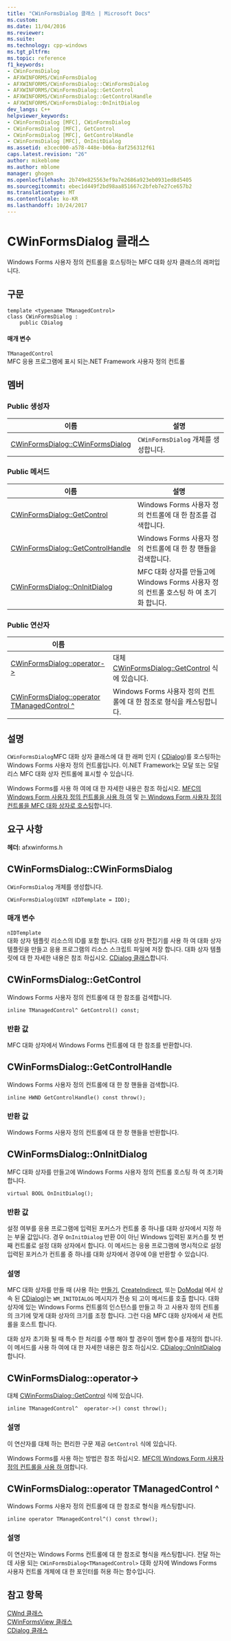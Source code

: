```yaml
---
title: "CWinFormsDialog 클래스 | Microsoft Docs"
ms.custom: 
ms.date: 11/04/2016
ms.reviewer: 
ms.suite: 
ms.technology: cpp-windows
ms.tgt_pltfrm: 
ms.topic: reference
f1_keywords:
- CWinFormsDialog
- AFXWINFORMS/CWinFormsDialog
- AFXWINFORMS/CWinFormsDialog::CWinFormsDialog
- AFXWINFORMS/CWinFormsDialog::GetControl
- AFXWINFORMS/CWinFormsDialog::GetControlHandle
- AFXWINFORMS/CWinFormsDialog::OnInitDialog
dev_langs: C++
helpviewer_keywords:
- CWinFormsDialog [MFC], CWinFormsDialog
- CWinFormsDialog [MFC], GetControl
- CWinFormsDialog [MFC], GetControlHandle
- CWinFormsDialog [MFC], OnInitDialog
ms.assetid: e3cec000-a578-448e-b06a-8af256312f61
caps.latest.revision: "26"
author: mikeblome
ms.author: mblome
manager: ghogen
ms.openlocfilehash: 2b749e825563ef9a7e2686a923eb0931ed8d5405
ms.sourcegitcommit: ebec1d449f2bd98aa851667c2bfeb7e27ce657b2
ms.translationtype: MT
ms.contentlocale: ko-KR
ms.lasthandoff: 10/24/2017
---
```

# <a name="cwinformsdialog-class"></a>CWinFormsDialog 클래스
Windows Forms 사용자 정의 컨트롤을 호스팅하는 MFC 대화 상자 클래스의 래퍼입니다.  
  
## <a name="syntax"></a>구문  
  
```  
template <typename TManagedControl>  
class CWinFormsDialog :   
    public CDialog  
```  
  
#### <a name="parameters"></a>매개 변수  
 `TManagedControl`  
 MFC 응용 프로그램에 표시 되는.NET Framework 사용자 정의 컨트롤  
  
## <a name="members"></a>멤버  
  
### <a name="public-constructors"></a>Public 생성자  
  
|이름|설명|  
|----------|-----------------|  
|[CWinFormsDialog::CWinFormsDialog](#cwinformsdialog)|`CWinFormsDialog` 개체를 생성합니다.|  
  
### <a name="public-methods"></a>Public 메서드  
  
|이름|설명|  
|----------|-----------------|  
|[CWinFormsDialog::GetControl](#getcontrol)|Windows Forms 사용자 정의 컨트롤에 대 한 참조를 검색합니다.|  
|[CWinFormsDialog::GetControlHandle](#getcontrolhandle)|Windows Forms 사용자 정의 컨트롤에 대 한 창 핸들을 검색합니다.|  
|[CWinFormsDialog::OnInitDialog](#oninitdialog)|MFC 대화 상자를 만들고에 Windows Forms 사용자 정의 컨트롤 호스팅 하 여 초기화 합니다.|  
  
### <a name="public-operators"></a>Public 연산자  
  
|이름||  
|----------|-|  
|[CWinFormsDialog::operator-&gt;](#operator_-_gt)|대체 [CWinFormsDialog::GetControl](#getcontrol) 식에 있습니다.|  
|[CWinFormsDialog::operator TManagedControl ^](#operator_tmanagedcontrol)|Windows Forms 사용자 정의 컨트롤에 대 한 참조로 형식을 캐스팅합니다.|  
  
## <a name="remarks"></a>설명  
 `CWinFormsDialog`MFC 대화 상자 클래스에 대 한 래퍼 인지 ( [CDialog](../../mfc/reference/cdialog-class.md))를 호스팅하는 Windows Forms 사용자 정의 컨트롤입니다. 이.NET Framework는 모달 또는 모덜리스 MFC 대화 상자 컨트롤에 표시할 수 있습니다.  
  
 Windows Forms를 사용 하 여에 대 한 자세한 내용은 참조 하십시오. [MFC의 Windows Form 사용자 정의 컨트롤을 사용 하 여](../../dotnet/using-a-windows-form-user-control-in-mfc.md) 및 [는 Windows Form 사용자 정의 컨트롤을 MFC 대화 상자로 호스팅](../../dotnet/hosting-a-windows-form-user-control-as-an-mfc-dialog-box.md)합니다.  
  
## <a name="requirements"></a>요구 사항  
 **헤더:** afxwinforms.h  
  
##  <a name="cwinformsdialog"></a>CWinFormsDialog::CWinFormsDialog  
 `CWinFormsDialog` 개체를 생성합니다.  
  
```  
CWinFormsDialog(UINT nIDTemplate = IDD);
```  
  
### <a name="parameters"></a>매개 변수  
 `nIDTemplate`  
 대화 상자 템플릿 리소스의 ID를 포함 합니다. 대화 상자 편집기를 사용 하 여 대화 상자 템플릿을 만들고 응용 프로그램의 리소스 스크립트 파일에 저장 합니다. 대화 상자 템플릿에 대 한 자세한 내용은 참조 하십시오. [CDialog 클래스](../../mfc/reference/cdialog-class.md)합니다.  
  
##  <a name="getcontrol"></a>CWinFormsDialog::GetControl  
 Windows Forms 사용자 정의 컨트롤에 대 한 참조를 검색합니다.  
  
```  
inline TManagedControl^ GetControl() const;  
```  
  
### <a name="return-value"></a>반환 값  
 MFC 대화 상자에서 Windows Forms 컨트롤에 대 한 참조를 반환합니다.  
  
##  <a name="getcontrolhandle"></a>CWinFormsDialog::GetControlHandle  
 Windows Forms 사용자 정의 컨트롤에 대 한 창 핸들을 검색합니다.  
  
```  
inline HWND GetControlHandle() const throw();
```  
  
### <a name="return-value"></a>반환 값  
 Windows Forms 사용자 정의 컨트롤에 대 한 창 핸들을 반환합니다.  
  
##  <a name="oninitdialog"></a>CWinFormsDialog::OnInitDialog  
 MFC 대화 상자를 만들고에 Windows Forms 사용자 정의 컨트롤 호스팅 하 여 초기화 합니다.  
  
```  
virtual BOOL OnInitDialog();
```  
  
### <a name="return-value"></a>반환 값  
 설정 여부를 응용 프로그램에 입력된 포커스가 컨트롤 중 하나를 대화 상자에서 지정 하는 부울 값입니다. 경우 `OnInitDialog` 반환 0이 아닌 Windows 입력된 포커스를 첫 번째 컨트롤로 설정 대화 상자에서 합니다. 이 메서드는 응용 프로그램에 명시적으로 설정 입력된 포커스가 컨트롤 중 하나를 대화 상자에서 경우에 0을 반환할 수 있습니다.  
  
### <a name="remarks"></a>설명  
 MFC 대화 상자를 만들 때 (사용 하는 [만들기](../../mfc/reference/cdialog-class.md#create), [CreateIndirect](../../mfc/reference/cdialog-class.md#createindirect), 또는 [DoModal](../../mfc/reference/cdialog-class.md#domodal) 에서 상속 된 [CDialog](../../mfc/reference/cdialog-class.md))는 `WM_INITDIALOG` 메시지가 전송 되 고이 메서드를 호출 합니다. 대화 상자에 있는 Windows Forms 컨트롤의 인스턴스를 만들고 하 고 사용자 정의 컨트롤의 크기에 맞게 대화 상자의 크기를 조정 합니다. 그런 다음 MFC 대화 상자에서 새 컨트롤을 호스트 합니다.  
  
 대화 상자 초기화 될 때 특수 한 처리를 수행 해야 할 경우이 멤버 함수를 재정의 합니다. 이 메서드를 사용 하 여에 대 한 자세한 내용은 참조 하십시오. [CDialog::OnInitDialog](../../mfc/reference/cdialog-class.md#oninitdialog)합니다.  
  
##  <a name="operator_-_gt"></a>CWinFormsDialog::operator-&gt;  
 대체 [CWinFormsDialog::GetControl](#getcontrol) 식에 있습니다.  
  
```  
inline TManagedControl^  operator->() const throw();
```  
  
### <a name="remarks"></a>설명  
 이 연산자를 대체 하는 편리한 구문 제공 `GetControl` 식에 있습니다.  
  
 Windows Forms를 사용 하는 방법은 참조 하십시오. [MFC의 Windows Form 사용자 정의 컨트롤을 사용 하 여](../../dotnet/using-a-windows-form-user-control-in-mfc.md)합니다.  
  
##  <a name="operator_tmanagedcontrol_xor"></a>CWinFormsDialog::operator TManagedControl ^  
 Windows Forms 사용자 정의 컨트롤에 대 한 참조로 형식을 캐스팅합니다.  
  
```  
inline operator TManagedControl^() const throw();
```  
  
### <a name="remarks"></a>설명  
 이 연산자는 Windows Forms 컨트롤에 대 한 참조로 형식을 캐스팅합니다. 전달 하는 데 사용 되는 `CWinFormsDialog<TManagedControl>` 대화 상자에 Windows Forms 사용자 컨트롤 개체에 대 한 포인터를 허용 하는 함수입니다.  
  
## <a name="see-also"></a>참고 항목  
 [CWnd 클래스](../../mfc/reference/cwnd-class.md)   
 [CWinFormsView 클래스](../../mfc/reference/cwinformsview-class.md)   
 [CDialog 클래스](../../mfc/reference/cdialog-class.md)
